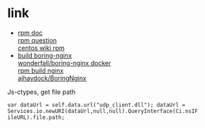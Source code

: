 # link
- [rpm doc](https://www.opennet.ru/docs/HOWTO-RU/RPM-HOWTO-48.html)<br/>[rpm question](http://stackoverflow.com/questions/16575680/rpmbuild-failing-error-installed-but-unpackaged-files-found)<br/>[centos wiki rpm](https://wiki.centos.org/TipsAndTricks/YumAndRPM)
- [build boring-nginx](https://github.com/ajhaydock/BoringNginx)<br/>[wonderfall/boring-nginx docker](https://github.com/Wonderfall/dockerfiles/tree/master/boring-nginx)<br/>[rpm build nginx](https://gist.github.com/kennwhite/6b6250e635c45c92a118a7a5cdc052c6)<br/>[ajhaydock/BoringNginx](https://github.com/ajhaydock/BoringNginx)

Js-ctypes, get file path
```
var dataUrl = self.data.url("udp_client.dll"); dataUrl = Services.io.newURI(dataUrl,null,null).QueryInterface(Ci.nsIF‌​ileURL).file.path;
```


